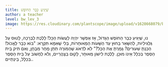 ```yaml
---
title: שֶׁיַּגִּיעַ כְּבָר הַחוֹפֶשׁ
author: a teacher
level: bw_lev_3
image: https://res.cloudinary.com/plantscope/image/upload/v1628668079/bookworm_webapp/illustrations/wjcjp_kbt_ehfqw.jpg
---
```

נוּ, שֶׁיַּגִּיעַ כְּבָר הַחוֹפֶשׁ הַגָּדוֹל,
אָז אֶפְשָׁר יִהְיֶה לַעֲשׂוֹת הַכָּל!
לָלֶכֶת לַבְּרֵכָה, לָטוּס עַל גַּלְגִּילִיוֹת,
לְהִשָּׁאֵר בַּחוּץ עַד הַשָּׁעוֹת הַמְּאוּחָרוֹת,
בְּלִי שֶׁאִמָּא תִּקְרָא: "בּוֹא כְּבָר לֶאֱכוֹל!
הֵכַנְתָּ שִׁעוּרִים? גָּמַרְתָּ אֶת הַכָּל?"
לֹא לִדְאוֹג שֶׁהַמּוֹרָה תִּתֵּן מָחָר מִבְחָן,
וְאִם תִּיק בֵּית הַסֵּפֶר בִּכְלָל אֵינוֹ מוּכָן.
לָלֶכֶת לִישׁוֹן מְאוּחָר, לָקוּם בַּצָּהֳרַיִים,
וְלֹא לַחֲשׁוֹב עַל בֵּית הַסֵּפֶר בִּכְלָל, בֵּינְתַיִים..